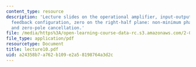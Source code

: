 ```yaml
---
content_type: resource
description: 'Lecture slides on the operational amplifier, input-output relationships,
  feedback configuration, zero on the right-half plane: non-minimum phase response,
  and zero-pole cancellation.'
file: /media/https%3A/open-learning-course-data-rc.s3.amazonaws.com/2-004-systems-modeling-and-control-ii-fall-2007/a24358b7a762b109e2a58198764a3d2c_lecture10.pdf
file_type: application/pdf
resourcetype: Document
title: lecture10.pdf
uid: a24358b7-a762-b109-e2a5-8198764a3d2c
---
```

